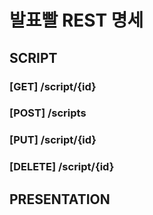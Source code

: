 # 발표빨 REST 명세

## SCRIPT

### [GET] /script/{id}

### [POST] /scripts

### [PUT] /script/{id}

### [DELETE] /script/{id}

## PRESENTATION

